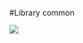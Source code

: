 #Library common

[![](https://jitpack.io/v/jasonnth/utils.svg)](https://jitpack.io/#jasonnth/utils)
